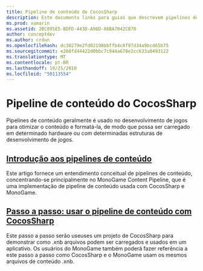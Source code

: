 ```yaml
---
title: Pipeline de conteúdo do CocosSharp
description: Este documento links para guias que descrevem pipelines de conteúdo em geral e o pipeline de conteúdo do CocosSharp em particular.
ms.prod: xamarin
ms.assetid: 2BC895E5-BDFD-443D-A96D-86BA7042CB70
author: conceptdev
ms.author: crdun
ms.openlocfilehash: dc30279e2fd02198bbffb4c8f97d34a9bcd65b75
ms.sourcegitcommit: e268fd44422d0bbc7c944a678e2cc633a0493122
ms.translationtype: MT
ms.contentlocale: pt-BR
ms.lasthandoff: 10/25/2018
ms.locfileid: "50113554"
---
```

# <a name="cocossharp-content-pipeline"></a>Pipeline de conteúdo do CocosSharp

Pipelines de conteúdo geralmente é usado no desenvolvimento de jogos para otimizar o conteúdo e formatá-la, de modo que possa ser carregado em determinado hardware ou com determinadas estruturas de desenvolvimento de jogos.

##  <a name="introduction-to-content-pipelinesgraphics-gamescocossharpcontent-pipelineintroductionmd"></a>[Introdução aos pipelines de conteúdo](~/graphics-games/cocossharp/content-pipeline/introduction.md)

Este artigo fornece um entendimento conceitual de pipelines de conteúdo, concentrando-se principalmente no MonoGame Content Pipeline, que é uma implementação de pipeline de conteúdo usada com CocosSharp e MonoGame.

##  <a name="walkthrough--using-the-content-pipeline-with-cocossharpgraphics-gamescocossharpcontent-pipelinewalkthroughmd"></a>[Passo a passo: usar o pipeline de conteúdo com CocosSharp](~/graphics-games/cocossharp/content-pipeline/walkthrough.md)

Este passo a passo serão useuses um projeto de CocosSharp para demonstrar como .xnb arquivos podem ser carregados e usados em um aplicativo.  Os usuários do MonoGame também poderá fazer referência a este passo a passo como CocosSharp e o MonoGame usam os mesmos arquivos de conteúdo .xnb.  
